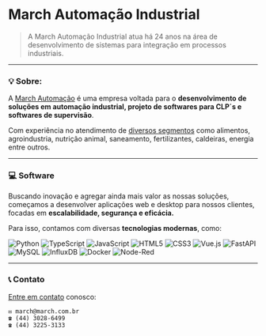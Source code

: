 # March Automação Industrial

> A March Automação Industrial atua há 24 anos na área de desenvolvimento de sistemas para integração em processos industriais.

---

### 💡 Sobre:

A [March Automação](https://march.com.br/) é uma empresa voltada para o **desenvolvimento de soluções em automação industrial, projeto de softwares para CLP´s e softwares de supervisão**. 


Com experiência no atendimento de [diversos segmentos](https://march.com.br/galeria) como alimentos, agroindustria, nutrição animal, saneamento, fertilizantes, caldeiras, energia entre outros.

---
### 💻 Software

Buscando inovação e agregar ainda mais valor as nossas soluções, começamos a desenvolver aplicações web e desktop para nossos clientes, focadas em **escalabilidade, segurança e eficácia.**

Para isso, contamos com diversas **tecnologias modernas**, como:

![Python](https://img.shields.io/badge/Python-3776AB?style=for-the-badge&logo=python&logoColor=white)
![TypeScript](https://img.shields.io/badge/typescript-%23007ACC.svg?style=for-the-badge&logo=typescript&logoColor=white)
![JavaScript](https://img.shields.io/badge/javascript-%23323330.svg?style=for-the-badge&logo=javascript&logoColor=%23F7DF1E)
![HTML5](https://img.shields.io/badge/html5-%23E34F26.svg?style=for-the-badge&logo=html5&logoColor=white)
![CSS3](https://img.shields.io/badge/css3-%231572B6.svg?style=for-the-badge&logo=css3&logoColor=white)
![Vue.js](https://img.shields.io/badge/vuejs-%2335495e.svg?style=for-the-badge&logo=vuedotjs&logoColor=%234FC08D)
![FastAPI](https://img.shields.io/badge/FastAPI-005571?style=for-the-badge&logo=fastapi)
![MySQL](https://img.shields.io/badge/MySQL-00000F?style=for-the-badge&logo=mysql&logoColor=white)
![InfluxDB](https://img.shields.io/badge/InfluxDB-22ADF6?style=for-the-badge&logo=InfluxDB&logoColor=white)
![Docker](https://img.shields.io/badge/docker-%230db7ed.svg?style=for-the-badge&logo=docker&logoColor=white)
![Node-Red](https://img.shields.io/badge/Node--Red-8F0000?style=for-the-badge&logo=nodered&logoColor=white)


---
### 📞 Contato

[Entre em contato](https://march.com.br/contato) conosco:
    
    ✉ march@march.com.br
    ☎ (44) 3028-6499 
    ☎ (44) 3225-3133

